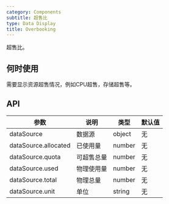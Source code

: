 ```yaml
---
category: Components
subtitle: 超售比
type: Data Display
title: Overbooking
---
```


超售比。

## 何时使用

需要显示资源超售情况，例如CPU超售，存储超售等。

## API

| 参数 | 说明 | 类型 | 默认值 |
| --- | --- | --- | --- |
| dataSource | 数据源 | object | 无 |
| dataSource.allocated | 已使用量 | number | 无 |
| dataSource.quota | 可超售总量 | number | 无 |
| dataSource.used | 物理使用量 | number | 无 |
| dataSource.total | 物理总量 | number | 无 |
| dataSource.unit | 单位 | string | 无 |
